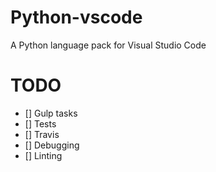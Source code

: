 # Python-vscode

A Python language pack for Visual Studio Code


# TODO

* [] Gulp tasks
* [] Tests
* [] Travis
* [] Debugging
* [] Linting